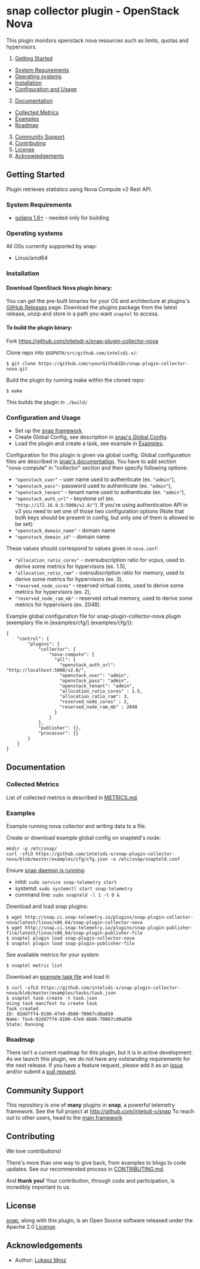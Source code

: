 # snap collector plugin - OpenStack Nova

This plugin monitors openstack nova resources such as limits, quotas and hypervisors.

1. [Getting Started](#getting-started)
  * [System Requirements](#system-requirements)
  * [Operating systems](#operating-systems)
  * [Installation](#installation)
  * [Configuration and Usage](#configuration-and-usage)
2. [Documentation](#documentation)
  * [Collected Metrics](#collected-metrics)
  * [Examples](#examples)
  * [Roadmap](#roadmap)
3. [Community Support](#community-support)
4. [Contributing](#contributing)
5. [License](#license-and-authors)
6. [Acknowledgements](#acknowledgements)

## Getting Started
Plugin retrieves statistics using Nova Compute v2 Rest API.

### System Requirements
* [golang 1.6+](https://golang.org/dl/) - needed only for building

### Operating systems
All OSs currently supported by snap:
* Linux/amd64

### Installation
#### Download OpenStack Nova plugin binary:
You can get the pre-built binaries for your OS and architecture at plugins's [GitHub Releases](https://github.com/intelsdi-x/snap-plugin-collector-nova/releases) page. Download the plugins package from the latest release, unzip and store in a path you want `snaptel` to access.

#### To build the plugin binary:
Fork https://github.com/intelsdi-x/snap-plugin-collector-nova

Clone repo into `$GOPATH/src/github.com/intelsdi-x/`:

```
$ git clone https://github.com/<yourGithubID>/snap-plugin-collector-nova.git
```

Build the plugin by running make within the cloned repo:
```
$ make
```
This builds the plugin in `./build/`

### Configuration and Usage

* Set up the [snap framework](https://github.com/intelsdi-x/snap/blob/master/README.md#getting-started).
* Create Global Config, see description in [snap's Global Config](https://github.com/intelsdi-x/snap-plugin-collector-nova/blob/master/README.md#snaps-global-config).
* Load the plugin and create a task, see example in [Examples](https://github.com/intelsdi-x/snap-plugin-collector-nova/blob/master/README.md#examples).

Configuration for this plugin is given via global config. Global configuration files are described in [snap's documentation](https://github.com/intelsdi-x/snap/blob/master/docs/SNAPTELD_CONFIGURATION.md). You have to add section "nova-compute" in "collector" section and then specify following options:
-  `"openstack_user"` - user name used to authenticate (ex. `"admin"`),
-  `"openstack_pass"`- password used to authenticate (ex. `"admin"`),
-  `"openstack_tenant"` - tenant name used to authenticate (ex. `"admin"`),
-  `"openstack_auth_url"` - keystone url (ex. `"http://172.16.0.5:5000/v2.0/"`).
If you're using authentication API in v3 you need to set one of those two configuration options (Note that both keys should be present in config, but only one of them is allowed to be set):
- `"openstack_domain_name"` - domain name
- `"openstack_domain_id"` - domain name

These values should correspond to values given in `nova.conf`:
-  `"allocation_ratio_cores"` - oversubscription ratio for vcpus, used to derive some metrics for hypervisors (ex. 1.5),
-  `"allocation_ratio_ram"` - oversubscription ratio for memory, used to derive some metrics for hypervisors (ex. 3),
-  `"reserved_node_cores"` - reserved virtual cores, used to derive some metrics for hypervisors (ex. 2),
-  `"reserved_node_ram_mb"` - reserved virtual memory, used to derive some metrics for hypervisors (ex. 2048).

Example global configuration file for snap-plugin-collector-nova plugin (exemplary file in [examples/cfg/] (examples/cfg/)):
```
{
    "control": {
        "plugins": {
            "collector": {
                "nova-compute": {
                  "all": {
                    "openstack_auth_url": "http://localhost:5000/v2.0/",
                    "openstack_user": "admin",
                    "openstack_pass": "admin",
                    "openstack_tenant": "admin",
                    "allocation_ratio_cores" : 1.5,
                    "allocation_ratio_ram": 3,
                    "reserved_node_cores" : 2,
                    "reserved_node_ram_mb" : 2048
                  }
                }
            },
            "publisher": {},
            "processor": {}
        }
    }
}
```

## Documentation

### Collected Metrics

List of collected metrics is described in [METRICS.md](https://github.com/intelsdi-x/snap-plugin-collector-nova/blob/master/METRICS.md).

### Examples
Example running nova collector and writing data to a file.

Create or download example global config on snapteld's node:
```
mkdir -p /etc/snap/
curl -sfLO https://github.com/intelsdi-x/snap-plugin-collector-nova/blob/master/examples/cfg/cfg.json -o /etc/snap/snapteld.conf
```

Ensure [snap daemon is running](https://github.com/intelsdi-x/snap#running-snap):
* initd: `sudo service snap-telemetry start`
* systemd: `sudo systemctl start snap-telemetry`
* command line: `sudo snapteld -l 1 -t 0 &`

Download and load snap plugins:
```
$ wget http://snap.ci.snap-telemetry.io/plugins/snap-plugin-collector-nova/latest/linux/x86_64/snap-plugin-collector-nova
$ wget http://snap.ci.snap-telemetry.io/plugins/snap-plugin-publisher-file/latest/linux/x86_64/snap-plugin-publisher-file
$ snaptel plugin load snap-plugin-collector-nova
$ snaptel plugin load snap-plugin-publisher-file
```

See available metrics for your system

```
$ snaptel metric list
```

Download an [example task file](https://github.com/intelsdi-x/snap-plugin-collector-nova/blob/master/examples/tasks/task.json) and load it:
```
$ curl -sfLO https://github.com/intelsdi-x/snap-plugin-collector-nova/blob/master/examples/tasks/task.json
$ snaptel task create -t task.json
Using task manifest to create task
Task created
ID: 02dd7ff4-8106-47e9-8b86-70067cd0a850
Name: Task-02dd7ff4-8106-47e9-8b86-70067cd0a850
State: Running
```

### Roadmap
There isn't a current roadmap for this plugin, but it is in active development. As we launch this plugin, we do not have any outstanding requirements for the next release. If you have a feature request, please add it as an [issue](https://github.com/intelsdi-x/snap-plugin-collector-nova/issues/new) and/or submit a [pull request](https://github.com/intelsdi-x/snap-plugin-collector-nova/pulls).

## Community Support
This repository is one of **many** plugins in **snap**, a powerful telemetry framework. See the full project at http://github.com/intelsdi-x/snap To reach out to other users, head to the [main framework](https://github.com/intelsdi-x/snap#community-support)

## Contributing
We love contributions!

There's more than one way to give back, from examples to blogs to code updates. See our recommended process in [CONTRIBUTING.md](CONTRIBUTING.md).

And **thank you!** Your contribution, through code and participation, is incredibly important to us.

## License
[snap](http://github.com:intelsdi-x/snap), along with this plugin, is an Open Source software released under the Apache 2.0 [License](LICENSE).

## Acknowledgements
* Author: [Lukasz Mroz](https://github.com/lmroz)


